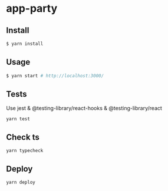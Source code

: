 # app-party

## Install

```sh
$ yarn install
```

## Usage

```sh
$ yarn start # http://localhost:3000/
```

## Tests

Use jest & @testing-library/react-hooks & @testing-library/react

```
yarn test
```

## Check ts

```
yarn typecheck
```

## Deploy

```
yarn deploy
```
